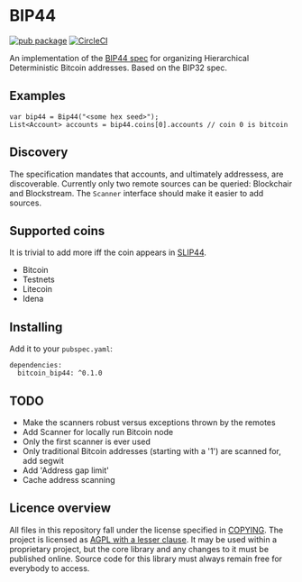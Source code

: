 # BIP44

[![pub package](https://img.shields.io/pub/v/bitcoin_bip44.svg)](https://pub.dartlang.org/packages/bitcoin_bip44)
[![CircleCI](https://circleci.com/gh/inapay/bitcoin_bip44.svg?style=svg)](https://circleci.com/gh/inapay/bitcoin_bip44)

An implementation of the [BIP44 spec] for organizing Hierarchical Deterministic Bitcoin
addresses. Based on the BIP32 spec.

## Examples

```
var bip44 = Bip44("<some hex seed>");
List<Account> accounts = bip44.coins[0].accounts // coin 0 is bitcoin
```

## Discovery

The specification mandates that accounts, and ultimately addressess, are 
discoverable. Currently only two remote sources can be queried: Blockchair and 
Blockstream. The `Scanner` interface should make it easier to add sources.

## Supported coins

It is trivial to add more iff the coin appears in [SLIP44](https://github.com/satoshilabs/slips/blob/master/slip-0044.md).

- Bitcoin
- Testnets
- Litecoin
- Idena

## Installing

Add it to your `pubspec.yaml`:

```
dependencies:
  bitcoin_bip44: ^0.1.0
```

## TODO

- Make the scanners robust versus exceptions thrown by the remotes
- Add Scanner for locally run Bitcoin node
- Only the first scanner is ever used
- Only traditional Bitcoin addresses (starting with a '1') are scanned for, 
  add segwit
- Add 'Address gap limit'
- Cache address scanning

## Licence overview

All files in this repository fall under the license specified in 
[COPYING](COPYING). The project is licensed as [AGPL with a lesser 
clause](https://www.gnu.org/licenses/agpl-3.0.en.html). It may be used within a 
proprietary project, but the core library and any changes to it must be 
published online. Source code for this library must always remain free for 
everybody to access.

[BIP44 spec]: https://github.com/bitcoin/bips/blob/master/bip-0044.mediawiki
